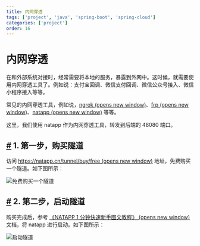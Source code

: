 ```yaml
---
title: 内网穿透
tags: ['project', 'java', 'spring-boot', 'spring-cloud']
categories: ['project']
order: 16
---
```

# 内网穿透

在和外部系统对接时，经常需要将本地的服务，暴露到外网中。这时候，就需要使用内网穿透工具了。例如说：支付宝回调、微信支付回调、微信公众号接入、微信小程序接入等等。

 常见的内网穿透工具，例如说，[ngrok  (opens new window)](https://ngrok.com/)、[frp  (opens new window)](https://github.com/fatedier/frp)、[natapp  (opens new window)](https://natapp.cn/) 等等。

 这里，我们使用 natapp 作为内网穿透工具，转发到后端的 48080 端口。

 ## [#](#_1-第一步-购买隧道) 1. 第一步，购买隧道

 访问 [https://natapp.cn/tunnel/buy/free  (opens new window)](https://natapp.cn/tunnel/buy/free) 地址，免费购买一个隧道。如下图所示：

 ![免费购买一个隧道](https://cloud.iocoder.cn/img/%E5%85%AC%E4%BC%97%E5%8F%B7%E6%89%8B%E5%86%8C/%E5%85%AC%E4%BC%97%E5%8F%B7%E6%8E%A5%E5%85%A5/%E7%AC%AC%E4%B8%89%E6%AD%A5-%E5%85%8D%E8%B4%B9%E8%B4%AD%E4%B9%B0%E4%B8%80%E4%B8%AA%E9%9A%A7%E9%81%93.png)

 ## [#](#_2-第二步-启动隧道) 2. 第二步，启动隧道

 购买完成后，参考 [《NATAPP 1 分钟快速新手图文教程》  (opens new window)](https://natapp.cn/article/natapp_newbie) 文档，将 natapp 进行启动。如下图所示：

 ![启动隧道](https://cloud.iocoder.cn/img/%E5%85%AC%E4%BC%97%E5%8F%B7%E6%89%8B%E5%86%8C/%E5%85%AC%E4%BC%97%E5%8F%B7%E6%8E%A5%E5%85%A5/%E7%AC%AC%E4%B8%89%E6%AD%A5-%E5%90%AF%E5%8A%A8%E9%9A%A7%E9%81%93.png)

